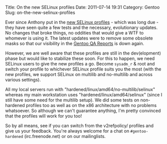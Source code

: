 Title: On the new SELinux profiles
Date: 2011-07-14 19:31
Category: Gentoo
Slug: on-the-new-selinux-profiles

Ever since Anthony put in the [new SELinux
profiles](https://bugs.gentoo.org/show_bug.cgi?id=365483) - which was
long due - they have seen quite a few tests and the necessary,
evolutionary updates. No changes that broke things, no oddities that
would give a WTF to whomever is using it. The latest updates were to
remove some obsolete masks so that our visibility in the [Gentoo QA
Reports](http://qa-reports.gentoo.org/) is down again.

However, we are well aware that these profiles are still in the
dev(elopment) phase but would like to stabilize these soon. For this to
happen, we need SELinux users to give the new profiles a go. Become
`sysadm_r` & root and switch your profile to whichever SELinux profile
suits you the most (with the new profiles, we support SELinux on
multilib and no-multilib and across various settings).

All my local servers run with "hardened/linux/amd64/no-multilib/selinux"
whereas my main workstation uses "hardened/linux/amd64/selinux" (since I
still have some need for the multilib setup). We did some tests on
non-hardened profiles too as well as on the x86 architecture with no
problems whatsoever. So although we can't guarantee anything, I'm pretty
convinced that the profiles will work for you too!

So by all means, see if you can switch from the v2refpolicy/ profiles
and give us your feedback. You're always welcome for a chat on
`#gentoo-hardened` (irc.freenode.net) or on our mailinglists.
